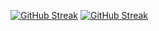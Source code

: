 [![GitHub Streak](https://streak-stats.demolab.com?user=Amdad92&theme=dark)](https://git.io/streak-stats)
<a href="https://git.io/streak-stats"><img src="https://streak-stats.demolab.com?user=Amdad92&theme=dark" alt="GitHub Streak" /></a>

